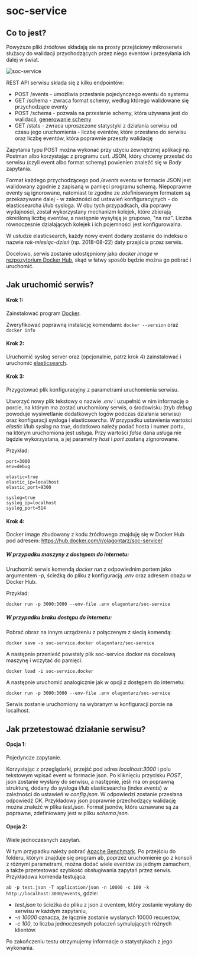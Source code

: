 # soc-service

## Co to jest?

Powyższe pliki źródłowe składają sie na prosty przejściowy mikroserwis służacy do walidacji przychodzących przez niego eventów i przesyłania ich dalej w świat. 


![soc-service](https://image.ibb.co/ewcjfz/soc_service.png)


REST API serwisu składa się z kilku endpointów:
- POST /events - umożliwia przesłanie pojedynczego eventu do systemu
- GET /schema - zwraca format schemy, według którego walidowane się przychodzące eventy
- POST /schema - pozwala na przesłanie schemy, która używana jest do walidacji, [generowanie schemy](https://github.com/olagontarz/schema-generator)
- GET /stats - zwraca uproszczone statystyki z działania serwisu od czasu jego uruchomienia - liczbę eventów, które przesłano do serwisu oraz liczbę eventów, która poprawnie przeszły walidację

Zapytania typu POST można wykonać przy użyciu zewnętrznej aplikacji np. Postman albo korzystając z programu curl. JSON, który chcemy przesłać do serwisu (czyli event albo format schemy) powienien znaleźć się w *Body* zapytania.


Format każdego przychodzącego pod */events* eventu w formacie JSON jest walidowany zgodnie z zapisaną w pamięci programu schemą. Niepoprawne eventy są ignorowane, natomiast te zgodne ze zdefiniowanym formatem są przekazywane dalej - w zależności od ustawień konfiguracyjnych - do elasticsearcha i/lub sysloga. W obu tych przypadkach, dla poprawy wydajności, został wykorzystany mechanizm kolejek, które zbierają określoną liczbę eventów, a następnie wysyłają je grupowo, "na raz". Liczba równoczesnie działających kolejek i ich pojemności jest konfigurowalna. 

W usłudze elasticsearch, każdy nowy event dodany zostanie do indeksu o nazwie *rok-miesiąc-dzień* (np. 2018-08-22) daty przejścia przez serwis.

Docelowo, serwis zostanie udostępniony jako *docker image* w [rezpozytorium Docker Hub](https://hub.docker.com/u/olagontarz/), skąd w łatwy sposób będzie można go pobrać i uruchomić.



## Jak uruchomić serwis?

#### Krok 1:
Zainstalować program [Docker](https://docs.docker.com/install/).

Zweryfikować poprawną instalację komendami:
```docker --version```
oraz
```docker info```


#### Krok 2:
Uruchomić syslog server oraz (opcjonalnie, patrz krok 4) zainstalować i uruchomić [elasticsearch](https://www.elastic.co/downloads/elasticsearch).



#### Krok 3:

Przygotować plik konfiguracyjny z parametrami uruchomienia serwisu.

Utworzyć nowy plik tekstowy o nazwie *.env* i uzupełnić w nim informację o porcie, na którym ma zostać uruchomiony serwis, o środowisku (tryb *debug* powoduje wysiwetlanie dodatkowych logów podczas działania serwisu) oraz konfiguracji sysloga i elasticsearcha. W przypadku ustawienia wartości *elastic* i/lub *syslog* na *true*, dodatkowo należy podać hosta i numer portu, na którym uruchomiona jest usługa. Przy wartości *false* dana usługa nie będzie wykorzystana, a jej parametry *host* i *port* zostaną zignorowane. 

Przykład:
```
port=3000
env=debug

elastic=true
elastic_ip=localhost
elastic_port=9300

syslog=true
syslog_ip=localhost
syslog_port=514
```


#### Krok 4:

Docker image zbudowany z kodu źródłowego znajduję się w Docker Hub pod adresem: https://hub.docker.com/r/olagontarz/soc-service/

##### W przypadku maszyny z dostępem do internetu:

Uruchomić serwis komendą *docker run* z odpowiednim portem jako argumentem *-p*, ścieżką do pliku z konfiguracją *.env* oraz adresem obazu w Docker Hub.

Przykład:
```
docker run -p 3000:3000 --env-file .env olagontarz/soc-service
```


##### W przypadku braku dostępu do internetu:

Pobrać obraz na innym urządzeniu z połączenym z siecią komendą:
```
docker save -o soc-service.docker olagontarz/soc-service
```
A następnie przenieść powstały plik soc-service.docker na docelową maszynę i wczytać do pamięci:
```
docker load -i soc-service.docker
```
A następnie uruchomić analogicznie jak w opcji z dostępem do internetu:
```
docker run -p 3000:3000 --env-file .env olagontarz/soc-service
```
Serwis zostanie uruchomiony na wybranym w konfiguracji porcie na localhost.



## Jak przetestować działanie serwisu?

#### Opcja 1:
Pojedyncze zapytanie.


Korzystając z przeglądarki, przejść pod adres *localhost:3000* i polu tekstowym wpisać event w formacie json. Po kliknięciu przycisku *POST*, json zostanie wysłany do serwisu, a następnie, jeśli ma on poprawną strukturę, dodany do sysloga i/lub elasticsearcha (index *events*) w zależności do ustawień w *config.json*. W odpowiedzi zostanie przesłana odpowiedź *OK*. Przykładowy json poprawnie przechodzący walidację można znaleźć w pliku *test.json*. Format jsonów, które uznawane są za poprawne, zdefiniowany jest w pliku *schema.json*.



#### Opcja 2:
Wiele jednoczesnych zapytań.


W tym przypadku należy pobrać [Apache Benchmark](http://httpd.apache.org/docs/current/programs/ab.html). Po przejściu do folderu, którym znajduje się program ab, poprzez uruchomienie go z konsoli z różnymi parametrami, można dodać wiele eventów za jednym zamachem, a także przetestować szybkość obsługiwania zapytań przez serwis. Przykładowa komenda testująca:


```ab -p test.json -T application/json -n 10000 -c 100 -k http://localhost:3000/events```, gdzie: 
- *test.json* to ścieżka do pliku z json z eventem, który zostanie wysłany do serwisu w każdym zapytaniu,
- *-n 10000* oznacza, że łącznie zostanie wysłanych 10000 requestów,
- *-c 100*, to liczba jednoczesnych połaczeń symulujących różnych klientów.

Po zakończeniu testu otrzymujemy informacje o statystykach z jego wykonania.

